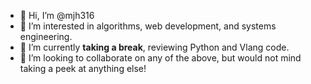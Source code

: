 - 👋 Hi, I’m @mjh316
- 👀 I’m interested in algorithms, web development, and systems engineering.
- 🌱 I’m currently **taking a break**, reviewing Python and Vlang code.
- 💞️ I’m looking to collaborate on any of the above, but would not mind taking a peek at anything else!

<!---
mjh316/mjh316 is a ✨ special ✨ repository because its `README.md` (this file) appears on your GitHub profile.
You can click the Preview link to take a look at your changes.
--->
